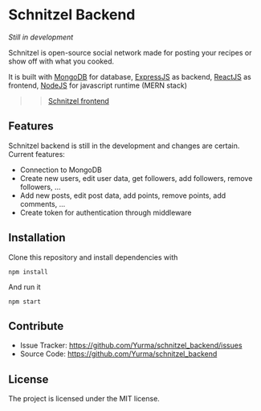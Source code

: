 # Schnitzel Backend
*Still in development*

Schnitzel is open-source social network made for posting your recipes or show off with what you cooked.

It is built with [MongoDB](https://www.mongodb.com/) for database, [ExpressJS](https://github.com/expressjs/express) as backend, [ReactJS](https://github.com/facebook/react) as frontend, [NodeJS](https://github.com/nodejs/node) for javascript runtime (MERN stack)

>> [Schnitzel frontend](https://github.com/Yurma/schnitzel)

Features
--------

Schnitzel backend is still in the development and changes are certain. Current features:

- Connection to MongoDB
- Create new users, edit user data, get followers, add followers, remove followers, ...
- Add new posts, edit post data, add points, remove points, add comments, ...
- Create token for authentication through middleware


Installation
------------

Clone this repository and install dependencies with 

`npm install`

And run it

`npm start`

Contribute
----------

- Issue Tracker: https://github.com/Yurma/schnitzel_backend/issues
- Source Code: https://github.com/Yurma/schnitzel_backend

License
-------

The project is licensed under the MIT license.
